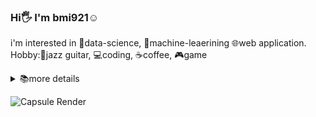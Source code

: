 ### Hi🖐️ I'm bmi921☺️ 
i'm interested in 🧪data-science, 🤖machine-leaerining 🌐web application.   
Hobby:🎸jazz guitar, 💻coding, ☕coffee, 🎮game
<details><summary>📚more details</summary>
  
✅ *2020/03～2025/03* **Ibaraki National College of Technology** (computer science)  
⬛ *2025/04～* **Tokyo University of Marine Science and Technology** (logistics engineering)  
⬛ *2025/08* internship OPTiM




</details>


![Capsule Render](https://capsule-render.vercel.app/api?type=waving&height=100&color=gradient&text=🏄&descAlign=50&descAlignY=50&fontAlign=50&fontAlignY=50&textBg=false&section=footer&reversal=true&fontSize=0&animation=twinkling&rotate=30&strokeWidth=1)
